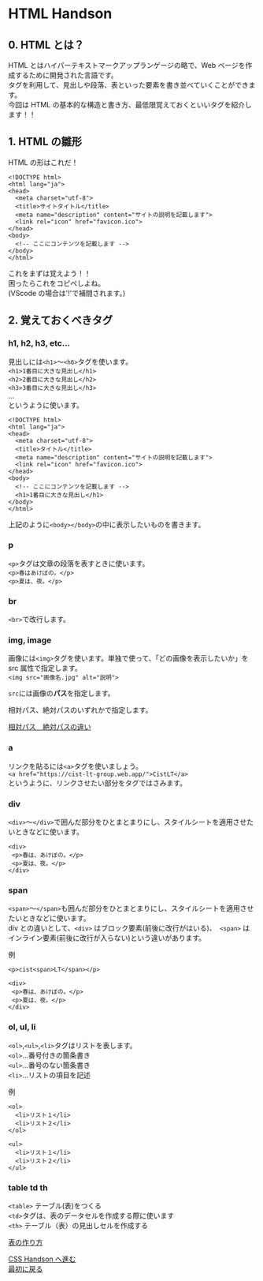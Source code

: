 # HTML Handson

## 0. HTML とは？

HTML とはハイパーテキストマークアップランゲージの略で、Web ページを作成するために開発された言語です。  
タグを利用して、見出しや段落、表といった要素を書き並べていくことができます。  
今回は HTML の基本的な構造と書き方、最低限覚えておくといいタグを紹介します！！

## 1. HTML の雛形

HTML の形はこれだ！

```
<!DOCTYPE html>
<html lang="ja">
<head>
  <meta charset="utf-8">
  <title>サイトタイトル</title>
  <meta name="description" content="サイトの説明を記載します">
  <link rel="icon" href="favicon.ico">
</head>
<body>
  <!-- ここにコンテンツを記載します -->
</body>
</html>
```

これをまずは覚えよう！！  
困ったらこれをコピペしよね。  
(VScode の場合は'!'で補間されます。)

## 2. 覚えておくべきタグ

### h1, h2, h3, etc...

見出しには`<h1>`〜`<h6>`タグを使います。  
`<h1>1番目に大きな見出し</h1>`  
`<h2>2番目に大きな見出し</h2>`  
`<h3>3番目に大きな見出し</h3>`  
...  
というように使います。

```
<!DOCTYPE html>
<html lang="ja">
<head>
  <meta charset="utf-8">
  <title>タイトル</title>
  <meta name="description" content="サイトの説明を記載します">
  <link rel="icon" href="favicon.ico">
</head>
<body>
  <!-- ここにコンテンツを記載します -->
  <h1>1番目に大きな見出し</h1>
</body>
</html>
```

上記のように`<body></body>`の中に表示したいものを書きます。

### p

`<p>`タグは文章の段落を表すときに使います。  
`<p>春はあけぼの。</p>`  
`<p>夏は、夜。</p>`

### br

`<br>`で改行します。

### img, image

画像には`<img>`タグを使います。単独で使って、「どの画像を表示したいか」を src 属性で指定します。  
`<img src="画像名.jpg" alt="説明">`

`src`には画像の**パス**を指定します。

相対パス、絶対パスのいずれかで指定します。

[相対パス　絶対パスの違い](https://techacademy.jp/magazine/5801)

### a

リンクを貼るには`<a>`タグを使いましょう。  
`<a href="https://cist-lt-group.web.app/">CistLT</a>`  
というように、リンクさせたい部分をタグではさみます。

### div

`<div>`〜`</div>`で囲んだ部分をひとまとまりにし、スタイルシートを適用させたいときなどに使います。

```
<div>
 <p>春は、あけぼの。</p>
 <p>夏は、夜。</p>
</div>
```

### span

`<span>`〜`</span>`も囲んだ部分をひとまとまりにし、スタイルシートを適用させたいときなどに使います。  
div との違いとして、`<div>` はブロック要素(前後に改行がはいる)、` <span>` はインライン要素(前後に改行が入らない)という違いがあります。

例

`<p>cist<span>LT</span></p>`

```
<div>
 <p>春は、あけぼの。</p>
 <p>夏は、夜。</p>
</div>
```

### ol, ul, li

`<ol>`,`<ul>`,`<li>`タグはリストを表します。  
`<ol>`…番号付きの箇条書き  
`<ul>`…番号のない箇条書き  
`<li>`…リストの項目を記述

例

```
<ol>
  <li>リスト１</li>
  <li>リスト２</li>
</ol>
```

```
<ul>
  <li>リスト１</li>
  <li>リスト２</li>
</ul>
```

### table td th

`<table>` テーブル(表)をつくる  
`<td>`タグは、表のデータセルを作成する際に使います  
`<th>` テーブル（表）の見出しセルを作成する

[表の作り方](https://www.sejuku.net/blog/49377)

[CSS Handson へ進む](https://github.com/CIST-LT-CLUB/HTML_CSS_JavaScript_Handson/blob/master/CSS/css1.md)  
[最初に戻る](https://github.com/CIST-LT-CLUB/HTML_CSS_JavaScript_Handson/blob/master/README.md)
